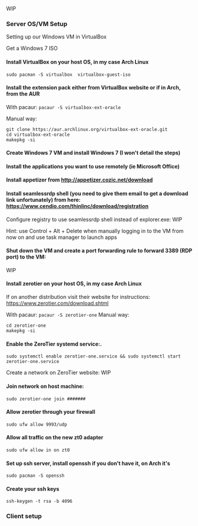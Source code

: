 WIP

### Server OS/VM Setup
Setting up our Windows VM in VirtualBox

Get a Windows 7 ISO

#### Install VirtualBox on your host OS, in my case Arch Linux
`sudo pacman -S virtualbox  virtualbox-guest-iso`

#### Install the extension pack either from VirtualBox website or if in Arch, from the AUR

With pacaur:
`pacaur -S virtualbox-ext-oracle`

Manual way:
```sudo pacman -S git
git clone https://aur.archlinux.org/virtualbox-ext-oracle.git
cd virtualbox-ext-oracle
makepkg -si
```

#### Create Windows 7 VM and install Windows 7 (I won't detail the steps)
#### Install the applications you want to use remotely (ie Microsoft Office)
#### Install appetizer from http://appetizer.cozic.net/download
#### Install seamlessrdp shell (you need to give them email to get a download link unfortunately) from here: https://www.cendio.com/thinlinc/download/registration

Configure registry to use seamlessrdp shell instead of explorer.exe:
WIP

Hint: use Control + Alt + Delete when manually logging in to the VM from now on and use task manager to launch apps

#### Shut down the VM and create a port forwarding rule to forward 3389 (RDP port) to the VM:
WIP

#### Install zerotier on your host OS, in my case Arch Linux
If on another distribution visit their website for instructions: https://www.zerotier.com/download.shtml

With pacaur:
`pacaur -S zerotier-one`
Manual way:
```git clone https://aur.archlinux.org/zerotier-one.git
cd zerotier-one
makepkg -si
```

#### Enable the ZeroTier systemd service:.

`sudo systemctl enable zerotier-one.service && sudo systemctl start zerotier-one.service`

Create a network on ZeroTier website:
WIP

#### Join network on host machine:

`sudo zerotier-one join #######`

#### Allow zerotier through your firewall

`sudo ufw allow 9993/udp`

#### Allow all traffic on the new zt0 adapter

`sudo ufw allow in on zt0`

#### Set up ssh server, install openssh if you don't have it, on Arch it's

`sudo pacman -S openssh`

#### Create your ssh keys

`ssh-keygen -t rsa -b 4096`

### Client setup
